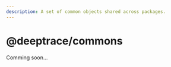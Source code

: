 ```yaml
---
description: A set of common objects shared across packages.
---
```


# @deeptrace/commons

Comming soon...

